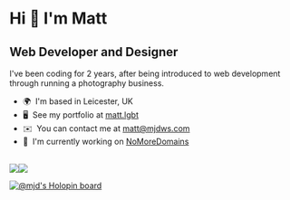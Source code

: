 Hi 👋 I'm Matt
=============================

Web Developer and Designer
--------------------------

I've been coding for 2 years, after being introduced to web development through running a photography business.

* 🌍  I'm based in Leicester, UK
* 🖥️  See my portfolio at [matt.lgbt](http://matt.lgbt)
* ✉️  You can contact me at [matt@mjdws.com](mailto:matt@mjdws.com)
* 🚀  I'm currently working on [NoMoreDomains](http://github.com/immattdavison/nomoredomains)

<br>
<div align="left">
  <a href="https://www.twitter.com/immattdavison" target="_blank" rel="noreferrer"><img
  src="https://img.shields.io/twitter/follow/immattdavison?logo=twitter&style=for-the-badge&color=3382ed&labelColor=171717"
  /></a><a href="https://www.github.com/immattdavison" target="_blank" rel="noreferrer"><img
  src="https://img.shields.io/github/followers/immattdavison?logo=github&style=for-the-badge&color=3382ed&labelColor=171717" /></a>
</div>

[![@mjd's Holopin board](https://holopin.io/api/user/board?user=mjd)](https://holopin.io/@mjd)
